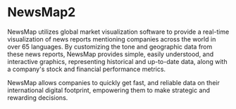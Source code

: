 # NewsMap2

NewsMap utilizes global market visualization software to provide a real-time visualization of news reports mentioning companies across the world in over 65 languages. By customizing the tone and geographic data from these news reports, NewsMap provides simple, easily understood, and interactive graphics, representing historical and up-to-date data, along with a company's stock and financial performance metrics.

NewsMap allows companies to quickly get fast, and reliable data on their international digital footprint, empowering them to make strategic and rewarding decisions.
